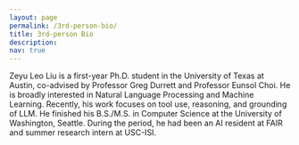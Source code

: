 ```yaml
---
layout: page
permalink: /3rd-person-bio/
title: 3rd-person Bio
description:
nav: true
---
```

Zeyu Leo Liu is a first-year Ph.D. student in the University of Texas at Austin, co-advised by Professor Greg Durrett and Professor Eunsol Choi. He is broadly interested in Natural Language Processing and Machine Learning. Recently, his work focuses on tool use, reasoning, and grounding of LLM. He finished his B.S./M.S. in Computer Science at the University of Washington, Seattle. During the period, he had been an AI resident at FAIR and summer research intern at USC-ISI.
